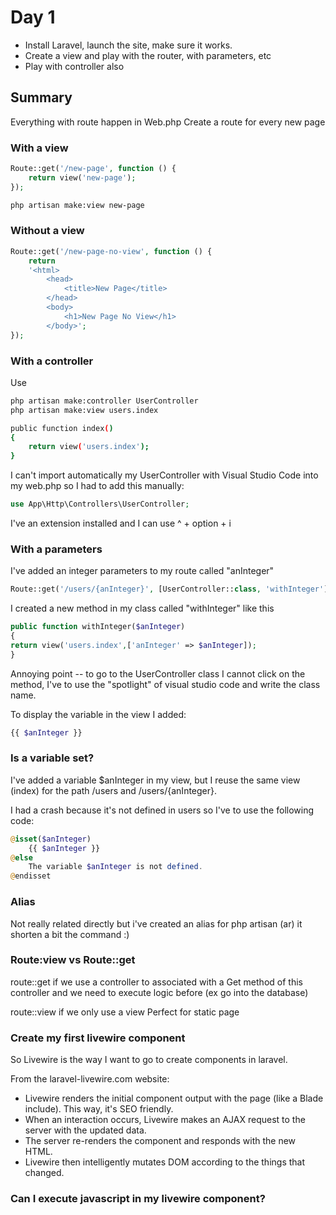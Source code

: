 # Day 1

-   Install Laravel, launch the site, make sure it works.
-   Create a view and play with the router, with parameters, etc
-   Play with controller also

## Summary

Everything with route happen in Web.php
Create a route for every new page

### With a view

```php
Route::get('/new-page', function () {
    return view('new-page');
});
```

```bash
php artisan make:view new-page
```

### Without a view

```php
Route::get('/new-page-no-view', function () {
    return
    '<html>
        <head>
            <title>New Page</title>
        </head>
        <body>
            <h1>New Page No View</h1>
        </body>';
});
```

### With a controller

Use

```bash
php artisan make:controller UserController
php artisan make:view users.index

public function index()
{
    return view('users.index');
}

```

I can't import automatically my UserController with Visual Studio Code into my web.php so I had to add this manually:

```php
use App\Http\Controllers\UserController;
```

I've an extension installed and I can use
^ + option + i

### With a parameters

I've added an integer parameters to my route called "anInteger"

```php
Route::get('/users/{anInteger}', [UserController::class, 'withInteger']);
```

I created a new method in my class called "withInteger" like this

```php
public function withInteger($anInteger)
{
return view('users.index',['anInteger' => $anInteger]);
}
```

Annoying point -- to go to the UserController class I cannot click on the method, I've to use the "spotlight" of visual studio code and write the class name.

To display the variable in the view I added:

```php
{{ $anInteger }}
```

### Is a variable set?

I've added a variable $anInteger in my view, but I reuse the same view (index) for the path /users and /users/{anInteger}.

I had a crash because it's not defined in users so I've to use the following code:

```php
@isset($anInteger)
    {{ $anInteger }}
@else
    The variable $anInteger is not defined.
@endisset
```

### Alias

Not really related directly but i've created an alias for php artisan (ar) it shorten a bit the command :)

### Route:view vs Route::get

route::get if we use a controller to associated with a Get method of this controller and we need to execute logic before (ex go into the database)

route::view if we only use a view
Perfect for static page


### Create my first livewire component

So Livewire is the way I want to go to create components in laravel. 

From the laravel-livewire.com website: 


- Livewire renders the initial component output with the page (like a Blade include). This way, it's SEO friendly.
- When an interaction occurs, Livewire makes an AJAX request to the server with the updated data.
- The server re-renders the component and responds with the new HTML.
- Livewire then intelligently mutates DOM according to the things that changed.

### Can I execute javascript in my livewire component?




